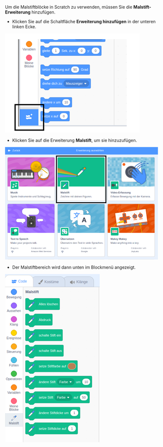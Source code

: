 Um die Malstiftblöcke in Scratch zu verwenden, müssen Sie die **Malstift-Erweiterung** hinzufügen.

+ Klicken Sie auf die Schaltfläche **Erweiterung hinzufügen** in der unteren linken Ecke.

![Erweiterungstaste hervorgehoben](images/add-extension-annotated.png)

+ Klicken Sie auf die Erweiterung **Malstift**, um sie hinzuzufügen.

![Erweiterung Malstift hervorgehoben](images/click-pen-annotated.png)

+ Der Malstiftbereich wird dann unten im Blockmenü angezeigt.

![Blöcke der Erweiterung Malstift](images/pen-extension-blocks.png)